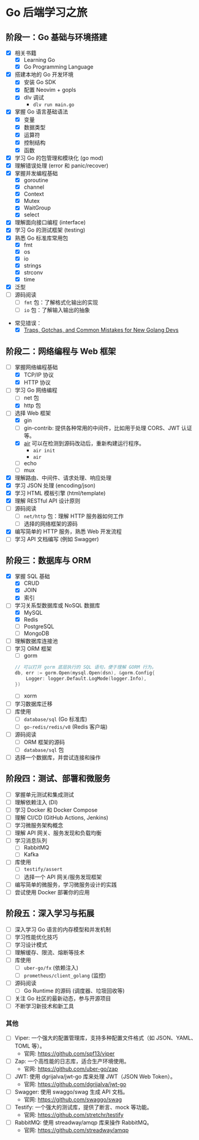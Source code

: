# Go 后端学习之旅

## 阶段一：Go 基础与环境搭建
- [x] 相关书籍
    - [x] Learning Go
    - [x] Go Programming Language
- [x] 搭建本地的 Go 开发环境
    - [x] 安装 Go SDK
    - [x] 配置 Neovim + gopls
    - [x] dlv 调试
      - `dlv run main.go`
- [x] 掌握 Go 语言基础语法
    - [x] 变量
    - [x] 数据类型
    - [x] 运算符
    - [x] 控制结构
    - [x] 函数
- [x] 学习 Go 的包管理和模块化 (go mod)
- [x] 理解错误处理 (error 和 panic/recover)
- [x] 掌握并发编程基础
    - [x] goroutine
    - [x] channel
    - [x] Context
    - [x] Mutex
    - [x] WaitGroup
    - [x] select
- [x] 理解面向接口编程 (interface)
- [x] 学习 Go 的测试框架 (testing)
- [x] 熟悉 Go 标准库常用包
    - [x] fmt
    - [x] os
    - [x] io
    - [x] strings
    - [x] strconv
    - [x] time
- [x] 泛型
- [ ] 源码阅读
  - [ ] `fmt` 包：了解格式化输出的实现
  - [ ] `io` 包：了解输入输出的抽象
- 常见错误：
  - [x] [Traps, Gotchas, and Common Mistakes for New Golang Devs](http://devs.cloudimmunity.com/gotchas-and-common-mistakes-in-go-golang/index.html)

## 阶段二：网络编程与 Web 框架
- [ ] 掌握网络编程基础
    - [x] TCP/IP 协议
    - [x] HTTP 协议
- [ ] 学习 Go 网络编程
    - [ ] net 包
    - [x] http 包
- [ ] 选择 Web 框架
    - [x] gin
    - [ ] gin-contrib: 提供各种常用的中间件，比如用于处理 CORS、JWT 认证等。
    - [x] [air](https://github.com/air-verse/air) 可以在检测到源码改动后，重新构建运行程序。
        - `air init`
        - `air`
    - [ ] echo
    - [ ] mux
- [x] 理解路由、中间件、请求处理、响应处理
- [x] 学习 JSON 处理 (encoding/json)
- [x] 学习 HTML 模板引擎 (html/template)
- [x] 理解 RESTful API 设计原则
- [ ] 源码阅读
    - [ ] `net/http` 包：理解 HTTP 服务器如何工作
    - [ ] 选择的网络框架的源码
- [x] 编写简单的 HTTP 服务，熟悉 Web 开发流程
- [ ] 学习 API 文档编写 (例如 Swagger)

## 阶段三：数据库与 ORM
- [x] 掌握 SQL 基础
    - [x] CRUD
    - [x] JOIN
    - [x] 索引
- [ ] 学习关系型数据库或 NoSQL 数据库
    - [x] MySQL
    - [x] Redis
    - [ ] PostgreSQL
    - [ ] MongoDB
- [ ] 理解数据库连接池
- [ ] 学习 ORM 框架
    - [ ] gorm
    ```go
    // 可以打开 gorm 底层执行的 SQL 语句，便于理解 GORM 行为。
    db, err := gorm.Open(mysql.Open(dsn), &gorm.Config{
        Logger: logger.Default.LogMode(logger.Info), 
    })
    ```
    - [ ] xorm
- [ ] 学习数据库迁移
- [ ] 库使用
    - [ ] `database/sql` (Go 标准库)
    - [ ] `go-redis/redis/v8` (Redis 客户端)
- [ ] 源码阅读
    - [ ] ORM 框架的源码
    - [ ] `database/sql` 包
- [ ] 选择一个数据库，并尝试连接和操作

## 阶段四：测试、部署和微服务
- [ ] 掌握单元测试和集成测试
- [ ] 理解依赖注入 (DI)
- [ ] 学习 Docker 和 Docker Compose
- [ ] 理解 CI/CD (GitHub Actions, Jenkins)
- [ ] 学习微服务架构概念
- [ ] 理解 API 网关、服务发现和负载均衡
- [ ] 学习消息队列
    - [ ] RabbitMQ
    - [ ] Kafka
- [ ] 库使用
    - [ ] `testify/assert`
    - [ ] 选择一个 API 网关/服务发现框架
- [ ] 编写简单的微服务，学习微服务设计的实践
- [ ] 尝试使用 Docker 部署你的应用

## 阶段五：深入学习与拓展
- [ ] 深入学习 Go 语言的内存模型和并发机制
- [ ] 学习性能优化技巧
- [ ] 学习设计模式
- [ ] 理解缓存、限流、熔断等技术
- [ ] 库使用
    - [ ] `uber-go/fx` (依赖注入)
    - [ ] `prometheus/client_golang` (监控)
- [ ] 源码阅读
    - [ ] Go Runtime 的源码 (调度器、垃圾回收等)
- [ ] 关注 Go 社区的最新动态，参与开源项目
- [ ] 不断学习新技术和新工具

### 其他
- [ ] Viper: 一个强大的配置管理库，支持多种配置文件格式（如 JSON、YAML、TOML 等）。
    - 官网: https://github.com/spf13/viper
- [ ] Zap: 一个高性能的日志库，适合生产环境使用。
    - 官网: https://github.com/uber-go/zap
- [ ] JWT: 使用 dgrijalva/jwt-go 库来处理 JWT（JSON Web Token）。
    - 官网: https://github.com/dgrijalva/jwt-go
- [ ] Swagger: 使用 swaggo/swag 生成 API 文档。
    - 官网: https://github.com/swaggo/swag
- [ ] Testify: 一个强大的测试库，提供了断言、mock 等功能。
    - 官网: https://github.com/stretchr/testify
- [ ] RabbitMQ: 使用 streadway/amqp 库来操作 RabbitMQ。
    - 官网: https://github.com/streadway/amqp

